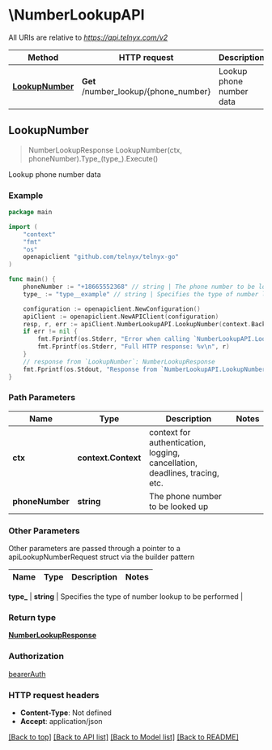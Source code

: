 # \NumberLookupAPI

All URIs are relative to *https://api.telnyx.com/v2*

Method | HTTP request | Description
------------- | ------------- | -------------
[**LookupNumber**](NumberLookupAPI.md#LookupNumber) | **Get** /number_lookup/{phone_number} | Lookup phone number data



## LookupNumber

> NumberLookupResponse LookupNumber(ctx, phoneNumber).Type_(type_).Execute()

Lookup phone number data



### Example

```go
package main

import (
	"context"
	"fmt"
	"os"
	openapiclient "github.com/telnyx/telnyx-go"
)

func main() {
	phoneNumber := "+18665552368" // string | The phone number to be looked up
	type_ := "type__example" // string | Specifies the type of number lookup to be performed (optional)

	configuration := openapiclient.NewConfiguration()
	apiClient := openapiclient.NewAPIClient(configuration)
	resp, r, err := apiClient.NumberLookupAPI.LookupNumber(context.Background(), phoneNumber).Type_(type_).Execute()
	if err != nil {
		fmt.Fprintf(os.Stderr, "Error when calling `NumberLookupAPI.LookupNumber``: %v\n", err)
		fmt.Fprintf(os.Stderr, "Full HTTP response: %v\n", r)
	}
	// response from `LookupNumber`: NumberLookupResponse
	fmt.Fprintf(os.Stdout, "Response from `NumberLookupAPI.LookupNumber`: %v\n", resp)
}
```

### Path Parameters


Name | Type | Description  | Notes
------------- | ------------- | ------------- | -------------
**ctx** | **context.Context** | context for authentication, logging, cancellation, deadlines, tracing, etc.
**phoneNumber** | **string** | The phone number to be looked up | 

### Other Parameters

Other parameters are passed through a pointer to a apiLookupNumberRequest struct via the builder pattern


Name | Type | Description  | Notes
------------- | ------------- | ------------- | -------------

 **type_** | **string** | Specifies the type of number lookup to be performed | 

### Return type

[**NumberLookupResponse**](NumberLookupResponse.md)

### Authorization

[bearerAuth](../README.md#bearerAuth)

### HTTP request headers

- **Content-Type**: Not defined
- **Accept**: application/json

[[Back to top]](#) [[Back to API list]](../README.md#documentation-for-api-endpoints)
[[Back to Model list]](../README.md#documentation-for-models)
[[Back to README]](../README.md)


